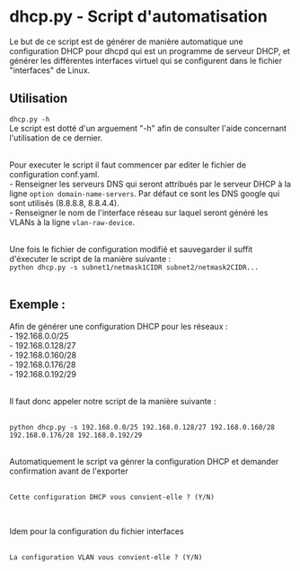 # dhcp.py - Script d'automatisation

Le but de ce script est de générer de manière automatique une configuration DHCP pour dhcpd qui est un programme de serveur DHCP, et générer les différentes interfaces virtuel qui se configurent dans le fichier "interfaces" de Linux.

## Utilisation
`dhcp.py -h` <br/>
Le script est dotté d'un arguement "-h" afin de consulter l'aide concernant l'utilisation de ce dernier. <br/><br/>

Pour executer le script il faut commencer par editer le fichier de configuration conf.yaml.<br/>
	- Renseigner les serveurs DNS qui seront attribués par le serveur DHCP à la ligne `option domain-name-servers`. Par défaut ce sont les DNS google qui sont utilisés (8.8.8.8, 8.8.4.4).<br/>
	- Renseigner le nom de l'interface réseau sur laquel seront généré les VLANs à la ligne `vlan-raw-device`.<br/><br/>
	
Une fois le fichier de configuration modifié et sauvegarder il suffit d'éxecuter le script de la manière suivante :<br/>
`python dhcp.py -s subnet1/netmask1CIDR subnet2/netmask2CIDR...`<br/><br/>

## Exemple :

Afin de générer une configuration DHCP pour les réseaux :<br/>
	- 192.168.0.0/25<br/>
	- 192.168.0.128/27<br/>
	- 192.168.0.160/28<br/>
	- 192.168.0.176/28<br/>
	- 192.168.0.192/29<br/><br/>
	
Il faut donc appeler notre script de la manière suivante :<br/><br/>

`python dhcp.py -s 192.168.0.0/25 192.168.0.128/27 192.168.0.160/28 192.168.0.176/28 192.168.0.192/29`<br/><br/>

Automatiquement le script va génrer la configuration DHCP et demander confirmation avant de l'exporter<br/><br/>
```shell
Cette configuration DHCP vous convient-elle ? (Y/N)
```
<br/>

Idem pour la configuration du fichier interfaces <br/><br/>
```shell
La configuration VLAN vous convient-elle ? (Y/N)
```